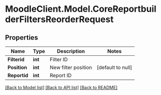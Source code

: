 # MoodleClient.Model.CoreReportbuilderFiltersReorderRequest

## Properties

Name | Type | Description | Notes
------------ | ------------- | ------------- | -------------
**Filterid** | **int** | Filter ID | 
**Position** | **int** | New filter position | [default to null]
**Reportid** | **int** | Report ID | 

[[Back to Model list]](../README.md#documentation-for-models) [[Back to API list]](../README.md#documentation-for-api-endpoints) [[Back to README]](../README.md)

